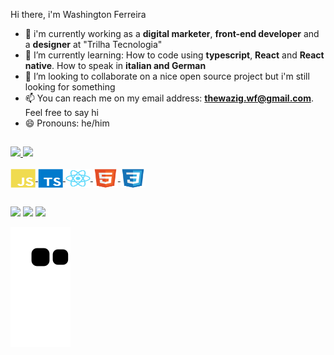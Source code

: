 Hi there, i'm Washington Ferreira

- 🔭 i'm currently working as a **digital marketer**, **front-end developer** and a **designer** at "Trilha Tecnologia"
- 🌱 I’m currently learning: How to code using **typescript**, **React** and **React native**. How to speak in **italian and German**
- 👯 I’m looking to collaborate on a nice open source project but i'm still looking for something
- 📫 You can reach me on my email address: **thewazig.wf@gmail.com**. Feel free to say hi
- 😄 Pronouns: he/him

 ##

<div>
  <a href="https://github.com/batcleta" > 
  <img height="180em" src="https://github-readme-stats.vercel.app/api?username=batcleta&show_icons=true&theme=radical&include_all_commits=true&count_private=true" />
  <img height="180em" src="https://github-readme-stats.vercel.app/api/top-langs/?username=anuraghazra&layout=compact&theme=radical" />
</div>

  
<div style="display: inline_block"><br>
  <img align="center" alt="Washington-Js" height="30" width="40" src="https://raw.githubusercontent.com/devicons/devicon/master/icons/javascript/javascript-plain.svg">
  <img align="center" alt="Washington-Ts" height="30" width="40" src="https://raw.githubusercontent.com/devicons/devicon/master/icons/typescript/typescript-plain.svg">
  <img align="center" alt="Washington-React" height="30" width="40" src="https://raw.githubusercontent.com/devicons/devicon/master/icons/react/react-original.svg">
  <img align="center" alt="Washington-HTML" height="30" width="40" src="https://raw.githubusercontent.com/devicons/devicon/master/icons/html5/html5-original.svg">
  <img align="center" alt="Washington-CSS" height="30" width="40" src="https://raw.githubusercontent.com/devicons/devicon/master/icons/css3/css3-original.svg">
</div>
  
 ##

  
  <div> 
 
  <a href="https://instagram.com/thewazig" target="_blank"><img src="https://img.shields.io/badge/-Instagram-%23E4405F?style=for-the-badge&logo=instagram&logoColor=white" target="_blank"></a>
   <a href = "mailto:thewazig.wf@gmail.com"><img src="https://img.shields.io/badge/-Gmail-%23333?style=for-the-badge&logo=gmail&logoColor=white" target="_blank"></a>
  <a href="https://www.linkedin.com/in/washington-ferreira-4a225a57" target="_blank"><img src="https://img.shields.io/badge/-LinkedIn-%230077B5?style=for-the-badge&logo=linkedin&logoColor=white" target="_blank"></a> 
 
  ![Snake animation](https://github.com/batcleta/batcleta/blob/output/github-contribution-grid-snake.svg)
 
</div>
